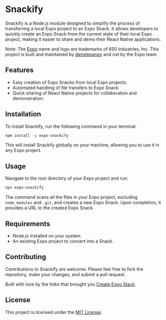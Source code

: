 
# Snackify

Snackify is a Node.js module designed to simplify the process of transferring a local Expo project to an Expo Snack. It allows developers to quickly create an Expo Snack from the current state of their local Expo project, making it easier to share and demo their React Native applications.

Note: The [Expo](https://expo.dev) name and logo are trademarks of 650 Industries, Inc. This project is built and maintained by [danstepanov](https://github.com/danstepanov) and not by the Expo team.

## Features

- Easy creation of Expo Snacks from local Expo projects.
- Automated handling of file transfers to Expo Snack.
- Quick sharing of React Native projects for collaboration and demonstration.

## Installation

To install Snackify, run the following command in your terminal:

```bash
npm install -g expo-snackify
```

This will install Snackify globally on your machine, allowing you to use it in any Expo project.

## Usage

Navigate to the root directory of your Expo project and run:

```bash
npx expo-snackify
```

The command scans all the files in your Expo project, excluding `node_modules` and `.git`, and creates a new Expo Snack. Upon completion, it provides a URL to the created Expo Snack.

## Requirements

- Node.js installed on your system.
- An existing Expo project to convert into a Snack.

## Contributing

Contributions to Snackify are welcome. Please feel free to fork the repository, make your changes, and submit a pull request.

Built with love by the folks that brought you [Create Expo Stack](https://createexpostack.com/).

## License

This project is licensed under the [MIT License](https://opensource.org/license/mit/).
